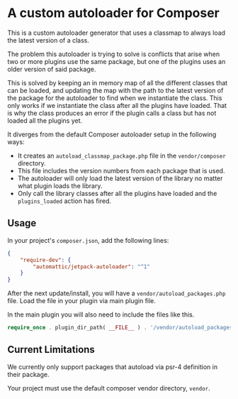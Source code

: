 A custom autoloader for Composer
=====================================

This is a custom autoloader generator that uses a classmap to always load the latest version of a class.

The problem this autoloader is trying to solve is conflicts that arise when two or more plugins use the same package, but one of the plugins uses an older version of said package.

This is solved by keeping an in memory map of all the different classes that can be loaded, and updating the map with the path to the latest version of the package for the autoloader to find when we instantiate the class.
This only works if we instantiate the class after all the plugins have loaded. That is why the class produces an error if the plugin calls a class but has not loaded all the plugins yet.

It diverges from the default Composer autoloader setup in the following ways:

* It creates an `autoload_classmap_package.php` file in the `vendor/composer` directory.
* This file includes the version numbers from each package that is used. 
* The autoloader will only load the latest version of the library no matter what plugin loads the library. 
* Only call the library classes after all the plugins have loaded and the `plugins_loaded` action has fired.


Usage
-----

In your project's `composer.json`, add the following lines:

```json
{
    "require-dev": {
        "automattic/jetpack-autoloader": "^1"
    }
}
```

After the next update/install, you will have a `vendor/autoload_packages.php` file.
Load the file in your plugin via main plugin file.

In the main plugin you will also need to include the files like this.
```php
require_once . plugin_dir_path( __FILE__ ) . '/vendor/autoload_packages.php';
```


Current Limitations
-----

We currently only support packages that autoload via psr-4 definition in their package.

Your project must use the default composer vendor directory, `vendor`.
